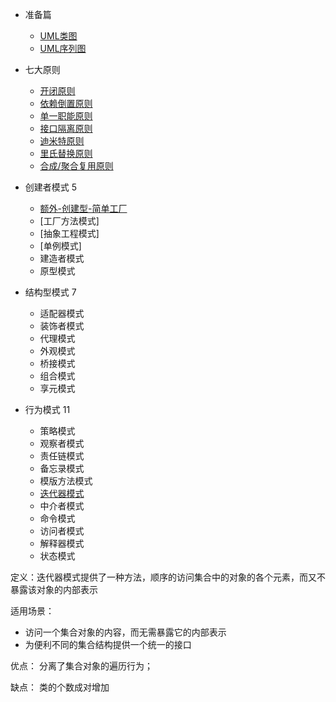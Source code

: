 * 准备篇
  * [UML类图](https://www.jianshu.com/p/ff7604e979c2)
  * [UML序列图]()

* 七大原则
  * [开闭原则](https://www.jianshu.com/p/8e7f60e5fb91)
  * [依赖倒置原则](docs/dependency_inversion.md)
  * [单一职能原则](docs/single_responsibility.md)
  * [接口隔离原则](docs/Interface_Segregation.md)
  * [迪米特原则](docs/law_of_demeter.md)
  * [里氏替换原则](docs/liskov_substitution.md)
  * [合成/聚合复用原则](docs/multiplexing.md)
* 创建者模式 5
  * [额外-创建型-简单工厂](docs/simple_factory.md)
  * [工厂方法模式]
  * [抽象工程模式]
  * [单例模式]
  * 建造者模式
  * 原型模式

* 结构型模式  7
  * 适配器模式
  * 装饰者模式
  * 代理模式
  * 外观模式
  * 桥接模式
  * 组合模式
  * 享元模式

* 行为模式  11
  * 策略模式
  * 观察者模式
  * 责任链模式
  * 备忘录模式
  * 模版方法模式
  * [迭代器模式]()
  * 中介者模式
  * 命令模式
  * 访问者模式
  * 解释器模式
  * 状态模式
  
  
定义：迭代器模式提供了一种方法，顺序的访问集合中的对象的各个元素，而又不暴露该对象的内部表示
  
适用场景：   
  * 访问一个集合对象的内容，而无需暴露它的内部表示
  * 为便利不同的集合结构提供一个统一的接口
  
优点： 
分离了集合对象的遍历行为；

缺点：
类的个数成对增加